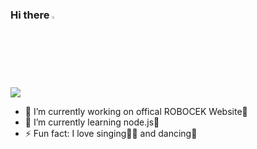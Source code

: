 ### Hi there <img src="https://camo.githubusercontent.com/35d3d11359a49bf12aebb834cc13fd81b95eff4e/68747470733a2f2f6d656469612e67697068792e636f6d2f6d656469612f6876524a434c467a6361737252346961377a2f67697068792e676966" height="2.5%" width="2.5%">

![](https://github-readme-stats.vercel.app/api?username=aswathysaji&count_private=true&theme=dark&show_icons=true)

<!--
**aswathysaji/aswathysaji** is a ✨ _special_ ✨ repository because its `README.md` (this file) appears on your GitHub profile.

Here are some ideas to get you started:-->

- 🔭 I’m currently working on offical ROBOCEK Website🥳
- 🌱 I’m currently learning node.js🤯
- ⚡ Fun fact: I love singing👩‍🎤 and dancing💃

